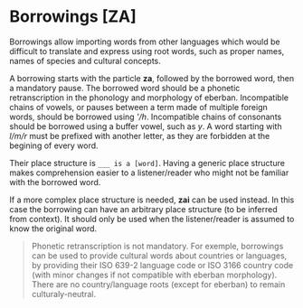 # Borrowings [ZA]

Borrowings allow importing words from other languages which would be difficult
to translate and express using root words, such as proper names, names of species and cultural concepts.

A borrowing starts with the particle **za**, followed by the borrowed word, then
a mandatory pause. The borrowed word should be a phonetic retranscription in
the phonology and morphology of eberban. Incompatible chains of vowels, or
pauses between a term made of multiple foreign words, should be borrowed using
*'/h*. Incompatible chains of consonants should be borrowed using a buffer vowel,
such as *y*. A word starting with *l/m/r* must be prefixed with another letter,
as they are forbidden at the begining of every word.

Their place structure is `___ is a [word]`. Having a generic place structure
makes comprehension easier to a listener/reader who might not be familiar with the borrowed word.

If a more complex place structure is needed, **zai** can be used instead.
In this case the borrowing can have an arbitrary place structure (to be inferred from context). It should
only be used when the listener/reader is assumed to know the original word.

> Phonetic retranscription is not mandatory. For exemple, borrowings can be
> used to provide cultural words about countries or languages, by
> providing their ISO 639-2 language code or ISO 3166 country code (with
> minor changes if not compatible with eberban morphology). There are no
> country/language roots (except for eberban) to remain culturaly-neutral. 